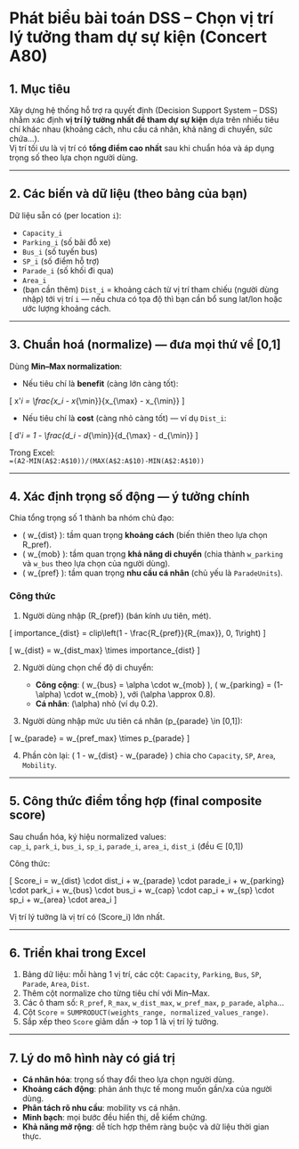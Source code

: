 
# Phát biểu bài toán DSS – Chọn vị trí lý tưởng tham dự sự kiện (Concert A80)

## 1. Mục tiêu
Xây dựng hệ thống hỗ trợ ra quyết định (Decision Support System – DSS) nhằm xác định **vị trí lý tưởng nhất để tham dự sự kiện** dựa trên nhiều tiêu chí khác nhau (khoảng cách, nhu cầu cá nhân, khả năng di chuyển, sức chứa…).  
Vị trí tối ưu là vị trí có **tổng điểm cao nhất** sau khi chuẩn hóa và áp dụng trọng số theo lựa chọn người dùng.

---

## 2. Các biến và dữ liệu (theo bảng của bạn)
Dữ liệu sẵn có (per location `i`):

- `Capacity_i`
- `Parking_i` (số bãi đỗ xe)
- `Bus_i` (số tuyến bus)
- `SP_i` (số điểm hỗ trợ)
- `Parade_i` (số khối đi qua)
- `Area_i`
- (bạn cần thêm) `Dist_i` = khoảng cách từ vị trí tham chiếu (người dùng nhập) tới vị trí `i` — nếu chưa có tọa độ thì bạn cần bổ sung lat/lon hoặc ước lượng khoảng cách.

---

## 3. Chuẩn hoá (normalize) — đưa mọi thứ về [0,1]

Dùng **Min–Max normalization**:

- Nếu tiêu chí là **benefit** (càng lớn càng tốt):

\[
x'_i = \frac{x_i - x_{\min}}{x_{\max} - x_{\min}}
\]

- Nếu tiêu chí là **cost** (càng nhỏ càng tốt) — ví dụ `Dist_i`:

\[
d'_i = 1 - \frac{d_i - d_{\min}}{d_{\max} - d_{\min}}
\]

Trong Excel:  
`=(A2-MIN(A$2:A$10))/(MAX(A$2:A$10)-MIN(A$2:A$10))`

---

## 4. Xác định trọng số động — ý tưởng chính

Chia tổng trọng số 1 thành ba nhóm chủ đạo:

- \( w_{dist} \): tầm quan trọng **khoảng cách** (biến thiên theo lựa chọn R_pref).
- \( w_{mob} \): tầm quan trọng **khả năng di chuyển** (chia thành `w_parking` và `w_bus` theo lựa chọn của người dùng).
- \( w_{pref} \): tầm quan trọng **nhu cầu cá nhân** (chủ yếu là `ParadeUnits`).

### Công thức
1. Người dùng nhập \(R_{pref}\) (bán kính ưu tiên, mét).

\[
importance_{dist} = clip\left(1 - \frac{R_{pref}}{R_{max}}, 0, 1\right)
\]

\[
w_{dist} = w_{dist\_max} \times importance_{dist}
\]

2. Người dùng chọn chế độ di chuyển:
   - **Công cộng**: \( w_{bus} = \alpha \cdot w_{mob} \), \( w_{parking} = (1-\alpha) \cdot w_{mob} \), với \(\alpha \approx 0.8\).
   - **Cá nhân**: \(\alpha\) nhỏ (ví dụ 0.2).

3. Người dùng nhập mức ưu tiên cá nhân \(p_{parade} \in [0,1]\):

\[
w_{parade} = w_{pref\_max} \times p_{parade}
\]

4. Phần còn lại: \( 1 - w_{dist} - w_{parade} \) chia cho `Capacity`, `SP`, `Area`, `Mobility`.

---

## 5. Công thức điểm tổng hợp (final composite score)

Sau chuẩn hóa, ký hiệu normalized values:  
`cap_i`, `park_i`, `bus_i`, `sp_i`, `parade_i`, `area_i`, `dist_i` (đều ∈ [0,1])

Công thức:

\[
Score_i = w_{dist} \cdot dist_i + w_{parade} \cdot parade_i + w_{parking} \cdot park_i + w_{bus} \cdot bus_i + w_{cap} \cdot cap_i + w_{sp} \cdot sp_i + w_{area} \cdot area_i
\]

Vị trí lý tưởng là vị trí có \(Score_i\) lớn nhất.

---

## 6. Triển khai trong Excel

1. Bảng dữ liệu: mỗi hàng 1 vị trí, các cột: `Capacity`, `Parking`, `Bus`, `SP`, `Parade`, `Area`, `Dist`.
2. Thêm cột normalize cho từng tiêu chí với Min–Max.
3. Các ô tham số: `R_pref`, `R_max`, `w_dist_max`, `w_pref_max`, `p_parade`, `alpha`…
4. Cột `Score` = `SUMPRODUCT(weights_range, normalized_values_range)`.
5. Sắp xếp theo `Score` giảm dần → top 1 là vị trí lý tưởng.

---

## 7. Lý do mô hình này có giá trị

- **Cá nhân hóa**: trọng số thay đổi theo lựa chọn người dùng.  
- **Khoảng cách động**: phản ánh thực tế mong muốn gần/xa của người dùng.  
- **Phân tách rõ nhu cầu**: mobility vs cá nhân.  
- **Minh bạch**: mọi bước đều hiển thị, dễ kiểm chứng.  
- **Khả năng mở rộng**: dễ tích hợp thêm ràng buộc và dữ liệu thời gian thực.
